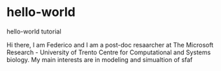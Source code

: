 # hello-world
hello-world tutorial

Hi there, 
I am Federico and I am a post-doc resaarcher at The Microsoft Research - University of Trento Centre for Computational and Systems biology. My main interests are in modeling and simualtion of sfaf
